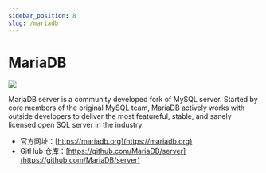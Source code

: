 ```yaml
---
sidebar_position: 8
slug: /mariadb
---
```


# MariaDB

![](https://static.getiot.tech/mariadb-logo.png#center-200)

MariaDB server is a community developed fork of MySQL server. Started by core members of the original MySQL team, MariaDB actively works with outside developers to deliver the most featureful, stable, and sanely licensed open SQL server in the industry.

- 官方网址：[https://mariadb.org](https://mariadb.org)
- GitHub 仓库：[https://github.com/MariaDB/server](https://github.com/MariaDB/server)

